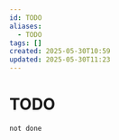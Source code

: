 ```yaml
---
id: TODO
aliases:
  - TODO
tags: []
created: 2025-05-30T10:59
updated: 2025-05-30T11:23
---
```


# TODO


```tasks
not done
```

